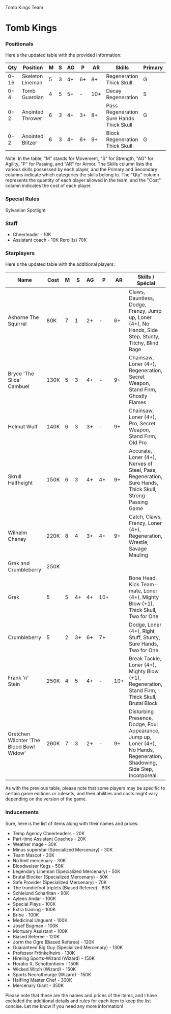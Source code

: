 ﻿
Tomb Kings Team

# Tomb Kings

### Positionals
Here's the updated table with the provided information:

| Qty  | Position           | M | S | AG | P | AR | Skills                                | Primary | Secondary | Cost |
| ---- | ------------------ | - | - | -- | - | -- | ------------------------------------- | ------- | --------- | ---- |
| 0-16 | Skeleton Lineman   | 5 | 3 | 4+ | 6+ | 8+ | Regeneration<br>Thick Skull           | G       | A         | 40K  |
| 0-4  | Tomb Guardian      | 4 | 5 | 5+ | -  | 10+ | Decay<br>Regeneration                 | S       | G A       | 100K |
| 0-2  | Anointed Thrower   | 6 | 3 | 4+ | 3+ | 8+ | Pass<br>Regeneration<br>Sure Hands<br>Thick Skull | G       | P A       | 70K  |
| 0-2  | Anointed Blitzer   | 6 | 3 | 4+ | 6+ | 9+ | Block<br>Regeneration<br>Thick Skull   | G       | S A       | 90K  |

Note: In the table, "M" stands for Movement, "S" for Strength, "AG" for Agility, "P" for Passing, and "AR" for Armor. The Skills column lists the various skills possessed by each player, and the Primary and Secondary columns indicate which categories the skills belong to. The "Qty" column represents the quantity of each player allowed in the team, and the "Cost" column indicates the cost of each player.
### Special Rules
Sylvanian Spotlight
### Staff
* Cheerleader - 10K
* Assistant coach - 10K
Reroll(s)
70K
### Starplayers
Here's the updated table with the additional players:

| Name                            | Cost | M   | S   | AG  | P   | AR  | Skills / Spécial                                 |
| ------------------------------- | ---- | --- | --- | --- | --- | --- | ----------------------------------------------- |
| Akhorne The Squirrel            | 80K  | 7   | 1   | 2+  | -   | 6+  | Claws, Dauntless, Dodge, Frenzy, Jump up, Loner (4+), No Hands, Side Step, Stunty, Titchy, Blind Rage |
| Bryce 'The Slice' Cambuel       | 130K | 5   | 3   | 4+  | -   | 9+  | Chainsaw, Loner (4+), Regeneration, Secret Weapon, Stand Firm, Ghostly Flames |
| Helmut Wulf                     | 140K | 6   | 3   | 3+  | -   | 9+  | Chainsaw, Loner (4+), Pro, Secret Weapon, Stand Firm, Old Pro |
| Skrull Halfheight               | 150K | 6   | 3   | 4+  | 4+  | 9+  | Accurate, Loner (4+), Nerves of Steel, Pass, Regeneration, Sure Hands, Thick Skull, Strong Passing Game |
| Wilhelm Chaney                  | 220K | 8   | 4   | 3+  | 4+  | 9+  | Catch, Claws, Frenzy, Loner (4+), Regeneration, Wrestle, Savage Mauling |
| Grak and Crumbleberry           | 250K |      |     |     |     |     |                                                 |
| Grak                            | 5    | 5   | 4+  | 4+  | 10+ |     | Bone Head, Kick Team-mate, Loner (4+), Mighty Blow (+1), Thick Skull, Two for One |
| Crumbleberry                    | 5    | 2   | 3+  | 6+  | 7+  |     | Dodge, Loner (4+), Right Stuff, Stunty, Sure Hands, Two for One |
| Frank 'n' Stein                 | 250K | 4   | 5   | 4+  | -   | 10+ | Break Tackle, Loner (4+), Mighty Blow (+1), Regeneration, Stand Firm, Thick Skull, Brutal Block |
| Gretchen Wächter 'The Blood Bowl Widow' | 260K | 7 | 3   | 2+  | -   | 9+  | Disturbing Presence, Dodge, Foul Appearance, Jump up, Loner (4+), No Hands, Regeneration, Shadowing, Side Step, Incorporeal |

As with the previous table, please note that some players may be specific to certain game editions or rulesets, and their abilities and costs might vary depending on the version of the game.
### Inducements
Sure, here is the list of items along with their names and prices:

* Temp Agency Cheerleaders - 20K
* Part-time Assistant Coaches - 20K
* Weather mage - 30K
* Minus superstar (Specialized Mercenary) - 30K
* Team Mascot - 30K
* No limit mercenary - 30K
* Bloodweiser Kegs - 50K
* Legendary Lineman (Specialized Mercenary) - 50K
* Brutal Blocker (Specialized Mercenary) - 50K
* Safe Provider (Specialized Mercenary) - 70K
* The trundlefoot triplets (Biased Referee) - 80K
* Schielund Scharlitan - 90K
* Ayleen Andar - 100K
* Special Plays - 100K
* Extra training - 100K
* Bribe - 100K
* Medicinal Unguent - 100K
* Josef Bugman - 100K
* Mortuary Assistant - 100K
* Biased Referee - 120K
* Jorm the Ogre (Biased Referee) - 120K
* Guaranteed Big Guy (Specialized Mercenary) - 130K
* Professor Frönkelheim - 130K
* Hireling Sports-Wizard (Wizard) - 150K
* Horatio X. Schottenheim - 150K
* Wicked Witch (Wizard) - 150K
* Sports Necrotheurge (Wizard) - 150K
* Halfling Master Chef - 300K
* Mercenary Giant - 350K

Please note that these are the names and prices of the items, and I have excluded the additional details and rules for each item to keep the list concise. Let me know if you need any more information!